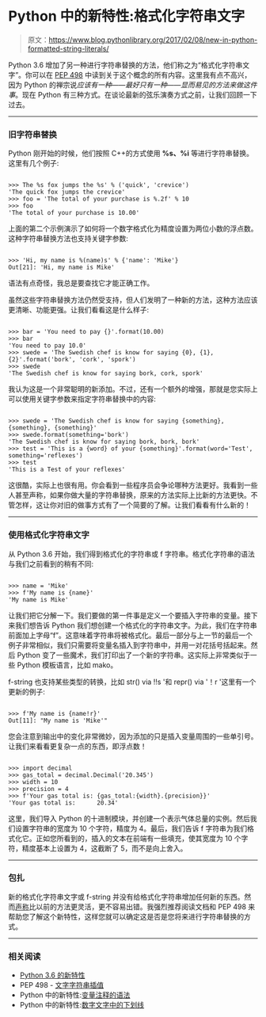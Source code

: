 # Python 中的新特性:格式化字符串文字

> 原文：<https://www.blog.pythonlibrary.org/2017/02/08/new-in-python-formatted-string-literals/>

Python 3.6 增加了另一种进行字符串替换的方法，他们称之为“格式化字符串文字”。你可以在 [PEP 498](https://www.python.org/dev/peps/pep-0498) 中读到关于这个概念的所有内容。这里我有点不高兴，因为 Python 的禅宗说*应该有一种——最好只有一种——显而易见的方法来做这件事*。现在 Python 有三种方式。在谈论最新的弦乐演奏方式之前，让我们回顾一下过去。

* * *

### 旧字符串替换

Python 刚开始的时候，他们按照 C++的方式使用 **%s、%i** 等进行字符串替换。这里有几个例子:

```

>>> The %s fox jumps the %s' % ('quick', 'crevice')
'The quick fox jumps the crevice'
>>> foo = 'The total of your purchase is %.2f' % 10
>>> foo
'The total of your purchase is 10.00'

```

上面的第二个示例演示了如何将一个数字格式化为精度设置为两位小数的浮点数。这种字符串替换方法也支持关键字参数:

```

>>> 'Hi, my name is %(name)s' % {'name': 'Mike'}
Out[21]: 'Hi, my name is Mike'

```

语法有点奇怪，我总是要查找它才能正确工作。

虽然这些字符串替换方法仍然受支持，但人们发明了一种新的方法，这种方法应该更清晰、功能更强。让我们看看这是什么样子:

```

>>> bar = 'You need to pay {}'.format(10.00)
>>> bar
'You need to pay 10.0'
>>> swede = 'The Swedish chef is know for saying {0}, {1}, {2}'.format('bork', 'cork', 'spork')
>>> swede
'The Swedish chef is know for saying bork, cork, spork'

```

我认为这是一个非常聪明的新添加。不过，还有一个额外的增强，那就是您实际上可以使用关键字参数来指定字符串替换中的内容:

```

>>> swede = 'The Swedish chef is know for saying {something}, {something}, {something}'
>>> swede.format(something='bork')
'The Swedish chef is know for saying bork, bork, bork'
>>> test = 'This is a {word} of your {something}'.format(word='Test', something='reflexes')
>>> test
'This is a Test of your reflexes'

```

这很酷，实际上也很有用。你会看到一些程序员会争论哪种方法更好。我看到一些人甚至声称，如果你做大量的字符串替换，原来的方法实际上比新的方法更快。不管怎样，这让你对旧的做事方式有了一个简要的了解。让我们看看有什么新的！

* * *

### 使用格式化字符串文字

从 Python 3.6 开始，我们得到格式化的字符串或 f 字符串。格式化字符串的语法与我们之前看到的稍有不同:

```

>>> name = 'Mike'
>>> f'My name is {name}'
'My name is Mike'

```

让我们把它分解一下。我们要做的第一件事是定义一个要插入字符串的变量。接下来我们想告诉 Python 我们想创建一个格式化的字符串文字。为此，我们在字符串前面加上字母“f”。这意味着字符串将被格式化。最后一部分与上一节的最后一个例子非常相似，我们只需要将变量名插入到字符串中，并用一对花括号括起来。然后 Python 变了一些魔术，我们打印出了一个新的字符串。这实际上非常类似于一些 Python 模板语言，比如 mako。

f-string 也支持某些类型的转换，比如 str() via !!s '和 repr() via '！r '这里有一个更新的例子:

```

>>> f'My name is {name!r}'
Out[11]: "My name is 'Mike'"

```

您会注意到输出中的变化非常微妙，因为添加的只是插入变量周围的一些单引号。让我们来看看更复杂一点的东西，即浮点数！

```

>>> import decimal
>>> gas_total = decimal.Decimal('20.345')
>>> width = 10
>>> precision = 4
>>> f'Your gas total is: {gas_total:{width}.{precision}}'
'Your gas total is:      20.34'

```

这里，我们导入 Python 的十进制模块，并创建一个表示气体总量的实例。然后我们设置字符串的宽度为 10 个字符，精度为 4。最后，我们告诉 f 字符串为我们格式化它。正如您所看到的，插入的文本在前端有一些填充，使其宽度为 10 个字符，精度基本上设置为 4，这截断了 5，而不是向上舍入。

* * *

### 包扎

新的格式化字符串文字或 f-string 并没有给格式化字符串增加任何新的东西。然而[声称](https://www.python.org/dev/peps/pep-0498/#id24)比以前的方法更灵活，更不容易出错。我强烈推荐阅读文档和 PEP 498 来帮助您了解这个新特性，这样您就可以确定这是否是您将来进行字符串替换的方式。

* * *

### 相关阅读

*   [Python 3.6 的新特性](https://docs.python.org/3.6/whatsnew/3.6.html#pep-498-formatted-string-literals)
*   PEP 498 - [文字字符串插值](https://www.python.org/dev/peps/pep-0498/)
*   Python 中的新特性:[变量注释的语法](https://www.blog.pythonlibrary.org/2017/01/12/new-in-python-syntax-for-variable-annotations/)
*   Python 中的新特性:[数字文字中的下划线](https://www.blog.pythonlibrary.org/2017/01/11/new-in-python-underscores-in-numeric-literals/)